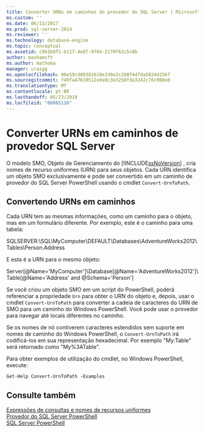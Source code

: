 ```yaml
---
title: Converter URNs em caminhos do provedor do SQL Server | Microsoft Docs
ms.custom: ''
ms.date: 06/13/2017
ms.prod: sql-server-2014
ms.reviewer: ''
ms.technology: database-engine
ms.topic: conceptual
ms.assetid: c9b1b8f1-b117-4e87-9704-2170f62c5c8b
author: mashamsft
ms.author: mathoma
manager: craigg
ms.openlocfilehash: 06e59cd00382610e330e2c288f44fda50244256f
ms.sourcegitcommit: f40fa47619512a9a9c3e3258fda3242c76c008e6
ms.translationtype: MT
ms.contentlocale: pt-BR
ms.lasthandoff: 05/23/2019
ms.locfileid: "66065116"
---
```

# <a name="convert-urns-to-sql-server-provider-paths"></a>Converter URNs em caminhos de provedor SQL Server
  O modelo SMO, Objeto de Gerenciamento do [!INCLUDE[ssNoVersion](../includes/ssnoversion-md.md)] , cria nomes de recurso uniformes (URN) para seus objetos. Cada URN identifica um objeto SMO exclusivamente e pode ser convertido em um caminho de provedor do SQL Server PowerShell usando o cmdlet `Convert-UrnToPath`.  
  
## <a name="converting-urns-to-paths"></a>Convertendo URNs em caminhos  
 Cada URN tem as mesmas informações, como um caminho para o objeto, mas em um formulário diferente. Por exemplo, este é o caminho para uma tabela:  
  
 SQLSERVER:\SQL\MyComputer\DEFAULT\Databases\AdventureWorks2012\Tables\Person.Address  
  
 E esta é a URN para o mesmo objeto:  
  
 Server[@Name='MyComputer']\Database[@Name='AdventureWorks2012']\Table[@Name='Address' and @Schema='Person']  
  
 Se você criou um objeto SMO em um script do PowerShell, poderá referenciar a propriedade `Urn` para obter o URN do objeto e, depois, usar o cmdlet `Convert-UrnToPath` para converter a cadeia de caracteres do URN de SMO para um caminho do Windows PowerShell. Você pode usar o provedor para navegar até locais diferentes no caminho.  
  
 Se os nomes de nó contiverem caracteres estendidos sem suporte em nomes de caminho do Windows PowerShell, o `Convert-UrnToPath` irá codificá-los em sua representação hexadecimal. Por exemplo "My:Table" será retornado como "My%3ATable".  
  
 Para obter exemplos de utilização do cmdlet, no Windows PowerShell, execute:  
  
```  
Get-Help Convert-UrnToPath -Examples  
```  
  
## <a name="see-also"></a>Consulte também  
 [Expressões de consultas e nomes de recursos uniformes](../powershell/query-expressions-and-uniform-resource-names.md)   
 [Provedor do SQL Server PowerShell](../powershell/sql-server-powershell-provider.md)   
 [SQL Server PowerShell](../powershell/sql-server-powershell.md)  
  
  
